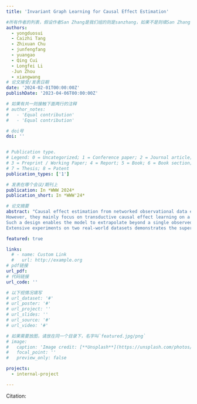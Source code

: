```yaml
---
title: 'Invariant Graph Learning for Causal Effect Estimation'

#所有作者的列表，假设作者San Zhang是我们组的则是sanzhang，如果不是则填San Zhang
authors:
  - yongduosui
  - Caizhi Tang
  - Zhixuan Chu
  - junfengfang
  - yuangao 
  - Qing Cui 
  - Longfei Li 
  -Jun Zhou
  - xiangwang
# 论文接受/发表日期
date: '2024-02-01T00:00:00Z'
publishDate: '2023-04-06T00:00:00Z'

# 如果有共一则接触下面两行的注释
# author_notes:
#   - 'Equal contribution'
#   - 'Equal contribution'

# doi号
doi: ''


# Publication type.
# Legend: 0 = Uncategorized; 1 = Conference paper; 2 = Journal article;
# 3 = Preprint / Working Paper; 4 = Report; 5 = Book; 6 = Book section;
# 7 = Thesis; 8 = Patent
publication_types: ['1']

# 发表在哪个会议/期刊上
publication: In *WWW 2024*
publication_short: In *WWW'24*

# 论文摘要
abstract: "Causal effect estimation from networked observational data encounters notable challenges, primarily hidden confounders arising from network structure, or spillover effects that influence unit's outcomes based on neighboring treatment assignments. Existing graph neural network (GNN)-based methods have endeavored to address these challenges, utilizing the GNN's message-passing mechanism to capture hidden confounders or model spillover effects. 
However, they mainly focus on transductive causal effect learning on a single networked data, limiting their efficacy in inductive settings for real-world applications where networked data often originates from multiple environments influenced by potentially varying time or geographical regions.In light of this, we introduce the principle of invariance to the task of causal effect estimation on networked data, culminating in our Invariant Graph Learning (IGL) framework. Specifically, it first generates multiple networked data to simulate diverse environments from a given observational data. Then it further encourages the model to learn environment-invariant representations for confounders and spillover effects.
Such a design enables the model to extrapolate beyond a single observed environment, thereby improving the performance of causal effect estimation in potential new environments. 
Extensive experiments on two real-world datasets demonstrates the superiority of our approach."

featured: true

links:
  # - name: Custom Link
  #   url: http://example.org
# pdf链接
url_pdf: 
# 代码链接
url_code: ''

# 以下视情况填写
# url_dataset: '#'
# url_poster: '#'
# url_project: ''
# url_slides: ''
# url_source: '#'
# url_video: '#'

# 如果需要放图，请放在同一个目录下，名字叫`featured.jpg/png` 
# image:
#   caption: 'Image credit: [**Unsplash**](https://unsplash.com/photos/pLCdAaMFLTE)'
#   focal_point: ''
#   preview_only: false

projects:
  - internal-project

---
```


Citation:
```

```


